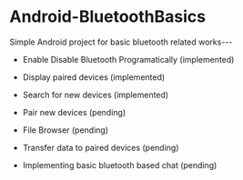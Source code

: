 # Android-BluetoothBasics

Simple Android project for basic bluetooth related works---

  - Enable Disable Bluetooth Programatically (implemented)

  - Display paired devices (implemented)

  - Search for new devices (implemented)

  - Pair new devices (pending)

  - File Browser (pending)

  - Transfer data to paired devices (pending)

  - Implementing basic bluetooth based chat (pending)
